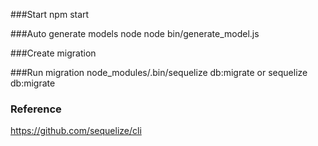 ###Start
npm start

###Auto generate models
node node bin/generate_model.js

###Create migration

###Run migration
node_modules/.bin/sequelize db:migrate or sequelize db:migrate

### Reference
https://github.com/sequelize/cli